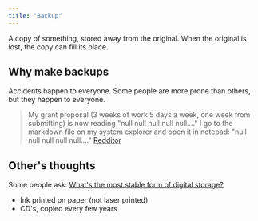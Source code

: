 ```yaml
---
title: "Backup"
---
```

A copy of something, stored away from the original. When the original is lost, the copy can fill its place. 

## Why make backups
Accidents happen to everyone. Some people are more prone than others, but they happen to everyone.

> My grant proposal (3 weeks of work 5 days a week, one week from submitting) is now reading "null null null null null...." I go to the markdown file on my system explorer and open it in notepad: "null null null null null...."
> [Redditor](https://www.reddit.com/r/ObsidianMD/comments/vm02le/10_minutes_of_terror_phd_student_lost_3_weeks_of/)

## Other's thoughts

Some people ask: [What's the most stable form of digital storage?](https://news.ycombinator.com/item?id=31149427)
- Ink printed on paper (not laser printed)
- CD's, copied every few years